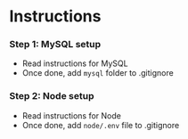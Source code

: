 # Instructions

### Step 1: MySQL setup
- Read instructions for MySQL
- Once done, add `mysql` folder to .gitignore

### Step 2: Node setup
- Read instructions for Node
- Once done, add `node/.env` file to .gitignore


